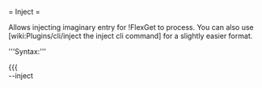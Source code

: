 = Inject =

Allows injecting imaginary entry for !FlexGet to process. You can also use [wiki:Plugins/cli/inject the inject cli command] for a slightly easier format.

'''Syntax:'''

{{{        
--inject <TITLE> [URL] [ACCEPT] [FORCE]
}}}
        
Without URL a random url will be generated. All other inputs are disabled.

'''Example use:'''
        
{{{
flexget execute --inject "Some.Series.S02E12.Imaginary" --tasks my-series --learn
}}}
        
This would inject imaginary series into a single task and learn it as a downloaded,
assuming task accepts the injected entry.

'''Example use 2:'''
        
{{{
flexget execute --tasks some.task --inject "Some.Title" "Some.direct.url" accept force
}}}
        
This would inject imaginary title with direct link to file into a single task, accept it and force it trough even if some filter tries to reject it.

=== Setting Entry Fields ===
You can also set arbitrary [wiki:Entry entry fields] when injecting. This is done in entryfield=value format. These can be listed at any point after the url.

'''Example:'''

{{{
flexget execute --tasks some.task --inject "Some Title" "Some.direct.url" imdb_id=tt33333
}}}